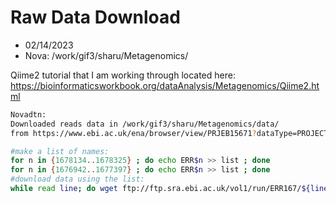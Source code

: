 # Raw Data Download

* 02/14/2023
* Nova: /work/gif3/sharu/Metagenomics/

Qiime2 tutorial that I am working through located here: https://bioinformaticsworkbook.org/dataAnalysis/Metagenomics/Qiime2.html

```bash
Novadtn:
Downloaded reads data in /work/gif3/sharu/Metagenomics/data/ 
from https://www.ebi.ac.uk/ena/browser/view/PRJEB15671?dataType=PROJECT&show=reads

#make a list of names:
for n in {1678134..1678325} ; do echo ERR$n >> list ; done     
for n in {1676942..1677397} ; do echo ERR$n >> list ; done
#download data using the list:
while read line; do wget ftp://ftp.sra.ebi.ac.uk/vol1/run/ERR167/${line}/* ; done <list

```

 
